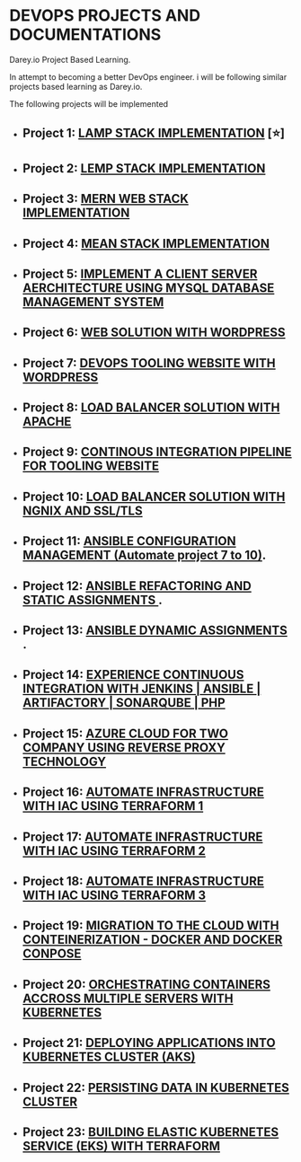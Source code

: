 # DEVOPS PROJECTS AND DOCUMENTATIONS
Darey.io Project Based Learning.

In attempt to becoming a better DevOps engineer. i will be following similar projects based learning as Darey.io.

The following projects will be implemented

- ## Project 1: [ LAMP STACK IMPLEMENTATION](./project-01/) [⭐]
- ## Project 2: [LEMP STACK IMPLEMENTATION](./project-02/)
- ## Project 3: [MERN WEB STACK IMPLEMENTATION](./project-03/)
- ## Project 4: [MEAN STACK IMPLEMENTATION](./project-04)
- ## Project 5: [IMPLEMENT A CLIENT SERVER AERCHITECTURE USING MYSQL DATABASE MANAGEMENT SYSTEM](./project-05/)
- ## Project 6: [ WEB SOLUTION WITH WORDPRESS](./project-06/)
- ## Project 7: [ DEVOPS TOOLING WEBSITE WITH WORDPRESS](./project-07/)
- ## Project 8: [ LOAD BALANCER SOLUTION WITH APACHE](./project-08)
- ## Project 9: [CONTINOUS INTEGRATION PIPELINE FOR TOOLING WEBSITE](./project-09)
- ## Project 10: [ LOAD BALANCER SOLUTION WITH NGNIX AND SSL/TLS](./project-10)
- ## Project 11: [ ANSIBLE CONFIGURATION MANAGEMENT (Automate project 7 to 10)](./project-11).
- ## Project 12: [ ANSIBLE REFACTORING AND STATIC ASSIGNMENTS ](./project-12).
- ## Project 13: [ ANSIBLE DYNAMIC ASSIGNMENTS ](./project-13).
- ## Project 14: [ EXPERIENCE CONTINUOUS INTEGRATION WITH JENKINS | ANSIBLE | ARTIFACTORY | SONARQUBE | PHP](./project-14)
- ## Project 15: [ AZURE CLOUD FOR TWO COMPANY USING REVERSE PROXY TECHNOLOGY ](./project-15)
- ## Project 16: [ AUTOMATE INFRASTRUCTURE WITH IAC USING TERRAFORM 1](./project-16)
- ## Project 17: [ AUTOMATE INFRASTRUCTURE WITH IAC USING TERRAFORM 2](./project-17)
- ## Project 18: [ AUTOMATE INFRASTRUCTURE WITH IAC USING TERRAFORM 3](./project-18)
- ## Project 19: [ MIGRATION TO THE CLOUD WITH CONTEINERIZATION  - DOCKER AND DOCKER CONPOSE](./project-19)
- ## Project 20: [ ORCHESTRATING CONTAINERS ACCROSS MULTIPLE SERVERS WITH KUBERNETES](./project-20)
- ## Project 21: [ DEPLOYING APPLICATIONS INTO KUBERNETES CLUSTER (AKS)](./project-21)
- ## Project 22: [PERSISTING DATA IN KUBERNETES CLUSTER](./project-22)
- ## Project 23: [ BUILDING ELASTIC KUBERNETES SERVICE (EKS) WITH TERRAFORM](./project-23)
